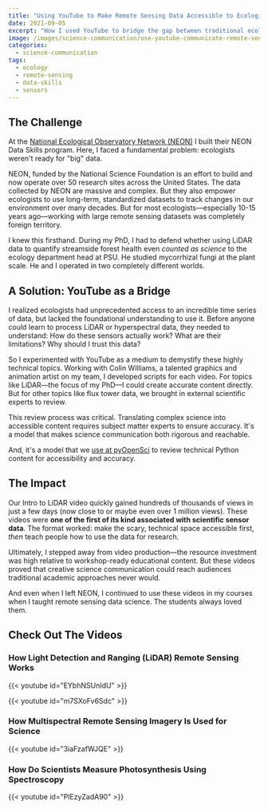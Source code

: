 ```yaml
---
title: "Using YouTube to Make Remote Sensing Data Accessible to Ecologists"
date: 2021-09-05
excerpt: "How I used YouTube to bridge the gap between traditional ecology and landscape scale ecological research at NEON."
image: /images/science-communication/use-youtube-communicate-remote-sensing-science.png
categories:
  - science-communication
tags:
  - ecology
  - remote-sensing
  - data-skills
  - sensors
---
```


## The Challenge

At the [National Ecological Observatory Network (NEON)](https://www.neonscience.org)
I built their NEON Data Skills program. Here, I faced a fundamental problem: ecologists
weren't ready for "big" data.

NEON, funded by the National Science Foundation is an effort to build and now operate over 50 research sites across the United States. The data collected by NEON are massive and complex. But they also empower ecologists to use long-term, standardized
datasets to track changes in our environment over
many decades. But for most ecologists—especially 10-15 years ago—working with large
remote sensing datasets was completely foreign territory.

I knew this firsthand. During my PhD, I had to defend whether using LiDAR data
to quantify streamside forest health even *counted as science* to the ecology
department head at PSU. He studied mycorrhizal fungi at the plant scale. He and I
operated in two completely different worlds.

## A Solution: YouTube as a Bridge

I realized ecologists had unprecedented access to an incredible time series of
data, but lacked the foundational understanding to use it. Before anyone could
learn to process LiDAR or hyperspectral data, they needed to understand: How
do these sensors actually work? What are their limitations? Why should I trust
this data?

So I experimented with YouTube as a medium to demystify these highly technical
topics. Working with Colin Williams, a talented graphics and animation artist
on my team, I developed scripts for each video. For topics like LiDAR—the
focus of my PhD—I could create accurate content directly. But for other topics
like flux tower data, we brought in external scientific experts to review.

This review process was critical. Translating complex science into accessible
content requires subject matter experts to ensure accuracy. It's a model that
makes science communication both rigorous and reachable.

And, it's a model that we [use at pyOpenSci](https://www.pyopensci.org/learn.html) to review
technical Python content for accessibility and accuracy.

## The Impact

Our Intro to LiDAR video quickly gained hundreds of thousands of views in just a few days (now close to or maybe even over 1 million
views). These videos were **one of the first of its kind associated with scientific sensor data**. The format worked: make the
scary, technical space accessible first, *then* teach people how to use the
data for research.

Ultimately, I stepped away from video production—the resource investment was
high relative to workshop-ready educational content. But these videos proved
that creative science communication could reach audiences traditional academic
approaches never would.

And even when I left NEON, I continued to use these 
videos in my courses when I taught remote sensing data science. The students always loved them.

## Check Out The Videos

### How Light Detection and Ranging (LiDAR) Remote Sensing Works
{{< youtube id="EYbhNSUnIdU" >}}

{{< youtube id="m7SXoFv6Sdc" >}}

### How Multispectral Remote Sensing Imagery Is Used for Science
{{< youtube id="3iaFzafWJQE" >}}

### How Do Scientists Measure Photosynthesis Using Spectroscopy
{{< youtube id="PlEzyZadA90" >}}
